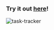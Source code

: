 ### Try it out [here](https://daaimah-career-development-tracker.vercel.app/)!

![task-tracker](https://github.com/user-attachments/assets/5a41cd79-4fb7-40e3-97c5-cdbc481d54fd)
